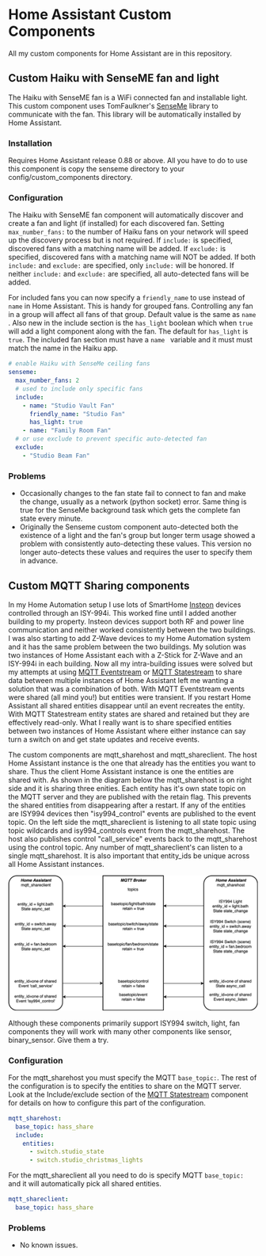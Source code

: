 # Home Assistant Custom Components
All my custom components for Home Assistant are in this repository.

## Custom Haiku with SenseME fan and light
The Haiku with SenseME fan is a WiFi connected fan and installable light. This custom component uses TomFaulkner's [SenseMe](https://github.com/TomFaulkner/SenseMe) library to communicate with the fan. This library will be automatically installed by Home Assistant.

### Installation
Requires Home Assistant release 0.88 or above. All you have to do to use this component is copy the senseme directory to your config/custom_components directory.

### Configuration
The Haiku with SenseME fan component will automatically discover and create a fan and light (if installed) for each discovered fan. Setting ```max_number_fans:``` to the number of Haiku fans on your network will speed up the discovery process but is not required. If ```include:``` is specified, discovered fans with a matching name will be added. If ```exclude:``` is specified, discovered fans with a matching name will NOT be added. If both ```include:``` and ```exclude:``` are specified, only ```include:``` will be honored. If neither ```include:``` and ```exclude:``` are specified, all auto-detected fans will be added.

For included fans you can now specify a ```friendly_name``` to use instead of ```name``` in Home Assistant. This is handy for grouped fans. Controlling any fan in a group will affect all fans of that group. Default value is the same as ```name ```. Also new in the include section is the ```has_light``` boolean which when ```true``` will add a light component along with the fan. The default for ```has_light``` is ```true```. The included fan section must have a ```name ``` variable and it must must match the name in the Haiku app.
```yaml
# enable Haiku with SenseMe ceiling fans
senseme:
  max_number_fans: 2
  # used to include only specific fans
  include:
    - name: "Studio Vault Fan"
      friendly_name: "Studio Fan"
      has_light: true
    - name: "Family Room Fan"
  # or use exclude to prevent specific auto-detected fan
  exclude:
    - "Studio Beam Fan"
```

### Problems
* Occasionally changes to the fan state fail to connect to fan and make the change, usually as a network (python socket) error. Same thing is true for the SenseMe background task which gets the complete fan state every minute.
* Originally the Senseme custom component auto-detected both the existence of a light and the fan's group but longer term usage showed a problem with consistently auto-detecting these values. This version no longer auto-detects these values and requires the user to specify them in advance.

## Custom MQTT Sharing components
In my Home Automation setup I use lots of SmartHome [Insteon](https://www.smarthome.com/insteon.html) devices controlled through an ISY-994i. This worked fine until I added another building to my property. Insteon devices support both RF and power line communication and neither worked consistently between the two buildings. I was also starting to add Z-Wave devices to my Home Automation system and it has the same problem between the two buildings. My solution was two instances of Home Assistant each with a Z-Stick for Z-Wave and an ISY-994i in each building. Now all my intra-building issues were solved but my attempts at using [MQTT Eventstream](https://www.home-assistant.io/components/mqtt_eventstream/) or [MQTT Statestream](https://www.home-assistant.io/components/mqtt_statestream/) to share data between multiple instances of Home Assistant left me wanting a solution that was a combination of both. With MQTT Eventstream events were shared (all mind you!) but entities were transient. If you restart Home Assistant all shared entities disappear until an event recreates the entity. With MQTT Statestream entity states are shared and retained but they are effectively read-only. What I really want is to share specified entities between two instances of Home Assistant where either instance can say turn a switch on and get state updates and receive events.

The custom components are mqtt_sharehost and mqtt_shareclient. The host Home Assistant instance is the one that already has the entities you want to share. Thus the client Home Assistant instance is one the entities are shared with. As shown in the diagram below the mqtt_sharehost is on right side and it is sharing three enities. Each entity has it's own state topic on the MQTT server and they are published with the retain flag. This prevents the shared entities from disappearing after a restart. If any of the entities are ISY994 devices then "isy994_control" events are published to the event topic. On the left side the mqtt_shareclient is listening to all state topic using topic wildcards and isy994_controls event from the mqtt_sharehost. The host also publishes control "call_service" events back to the mqtt_sharehost using the control topic. Any number of mqtt_shareclient's can listen to a single mqtt_sharehost. It is also important that entity_ids be unique across all Home Assistant instances.

<img src="MQTT-Diagram.png" width="600">

Although these components primarily support ISY994 switch, light, fan components they will work with many other components like sensor, binary_sensor. Give them a try.

### Configuration
For the mqtt_sharehost you must specify the MQTT ```base_topic:```. The rest of the configuration is to specify the entities to share on the MQTT server. Look at the Include/exclude section of the [MQTT Statestream](https://www.home-assistant.io/components/mqtt_statestream/) component for details on how to configure this part of the configuration.
```yaml
mqtt_sharehost:
  base_topic: hass_share
  include:
    entities:
      - switch.studio_state
      - switch.studio_christmas_lights
```

For the mqtt_shareclient all you need to do is specify MQTT ```base_topic:``` and it will automatically pick all shared entities.
```yaml
mqtt_shareclient:
  base_topic: hass_share
```

### Problems
* No known issues.
